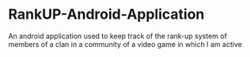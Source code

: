 # RankUP-Android-Application
 An android application used to keep track of the rank-up system of members of a clan in a community of a video game in which I am active
